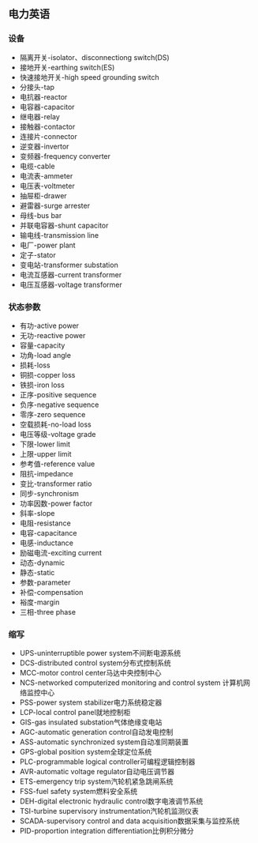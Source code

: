 ## 电力英语
### 设备
- 隔离开关-isolator、disconnectiong switch(DS)
- 接地开关-earthing switch(ES)
- 快速接地开关-high speed grounding switch
- 分接头-tap
- 电抗器-reactor
- 电容器-capacitor
- 继电器-relay
- 接触器-contactor
- 连接片-connector
- 逆变器-invertor
- 变频器-frequency converter
- 电缆-cable
- 电流表-ammeter
- 电压表-voltmeter
- 抽屉柜-drawer
- 避雷器-surge arrester
- 母线-bus bar
- 并联电容器-shunt capacitor
- 输电线-transmission line
- 电厂-power plant
- 定子-stator
- 变电站-transformer substation
- 电流互感器-current transformer
- 电压互感器-voltage transformer

### 状态参数
- 有功-active power
- 无功-reactive power
- 容量-capacity
- 功角-load angle
- 损耗-loss
- 铜损-copper loss
- 铁损-iron loss
- 正序-positive sequence
- 负序-negative sequence
- 零序-zero sequence
- 空载损耗-no-load loss
- 电压等级-voltage grade
- 下限-lower limit
- 上限-upper limit
- 参考值-reference value
- 阻抗-impedance
- 变比-transformer ratio
- 同步-synchronism
- 功率因数-power factor
- 斜率-slope
- 电阻-resistance
- 电容-capacitance
- 电感-inductance
- 励磁电流-exciting current
- 动态-dynamic
- 静态-static
- 参数-parameter
- 补偿-compensation
- 裕度-margin
- 三相-three phase

### 缩写
- UPS-uninterruptible power system不间断电源系统
- DCS-distributed control system分布式控制系统
- MCC-motor control center马达中央控制中心
- NCS-networked computerized monitoring and control system 计算机网络监控中心
- PSS-power system stabilizer电力系统稳定器
- LCP-local control panel就地控制柜
- GIS-gas insulated substation气体绝缘变电站
- AGC-automatic generation control自动发电控制
- ASS-automatic synchronized system自动准同期装置
- GPS-global position system全球定位系统
- PLC-programmable logical controller可编程逻辑控制器
- AVR-automatic voltage regulator自动电压调节器
- ETS-emergency trip system汽轮机紧急跳闸系统
- FSS-fuel safety system燃料安全系统
- DEH-digital electronic hydraulic control数字电液调节系统
- TSI-turbine supervisory instrumentation汽轮机监测仪表
- SCADA-supervisory control and data acquisition数据采集与监控系统
- PID-proportion integration differentiation比例积分微分
